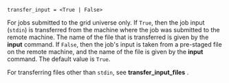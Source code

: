     transfer_input = <True | False>

For jobs submitted to the grid universe only. If `True`, then the job
input (`stdin`) is transferred from the machine where the job was
submitted to the remote machine. The name of the file that is
transferred is given by the **input** command. If `False`, then the
job's input is taken from a pre-staged file on the remote machine, and
the name of the file is given by the **input** command. The default
value is `True`.

For transferring files other than `stdin`, see **transfer_input_files**
.

